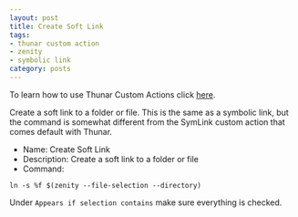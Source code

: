 ```yaml
---
layout: post
title: Create Soft Link
tags:
- thunar custom action
- zenity
- symbolic link
category: posts
---
```

To learn how to use Thunar Custom Actions click [here](http://birchwell.github.io/posts/convert-video-to-avi/).

Create a soft link to a folder or file. This is the same as a symbolic link, but the command is somewhat different from the SymLink custom action that comes default with Thunar.

* Name: Create Soft Link
* Description: Create a soft link to a folder or file
* Command: 

`ln -s %f $(zenity --file-selection --directory)`

Under `Appears if selection contains` make sure everything is checked.
